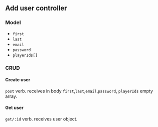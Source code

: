 ## Add user controller
### Model
- `first`
- `last`
- `email`
- `password`
- `playerIds[]`

### CRUD
#### Create user
`post` verb. receives in body `first`,`last`,`email`,`password`, `playerIds` empty array.

#### Get user
`get/:id` verb. receives user object.

